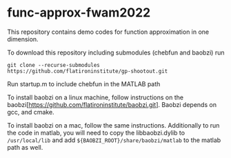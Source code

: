 # func-approx-fwam2022
This repository contains demo codes for function approximation in one dimension.

To download this repository including submodules (chebfun and baobzi)  run

`git clone --recurse-submodules https://github.com/flatironinstitute/gp-shootout.git`

Run startup.m to include chebfun in the MATLAB path

To install baobzi on a linux machine, follow instructions on the
baobzi[https://github.com/flatironinstitute/baobzi.git]. Baobzi depends
on gcc, and cmake.

To install baobzi on a mac, follow the same instructions. Additionally
to run the code in matlab, you will need to copy the libbaobzi.dylib to
`/usr/local/lib` and add `${BAOBZI_ROOT}/share/baobzi/matlab` to
the matlab path as well.



